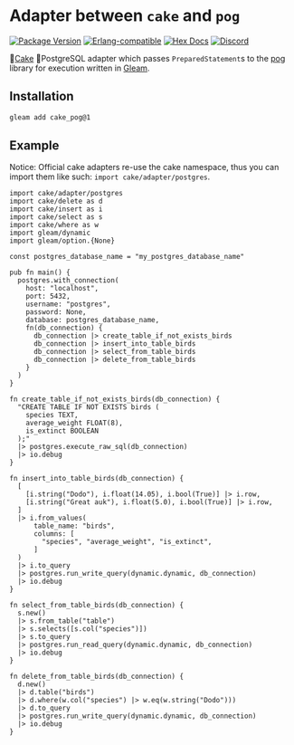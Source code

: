 # Adapter between `cake` and `pog`

[![Package <a href="https://github.com/inoas/gleam-cake-pgo/releases"><img src="https://img.shields.io/github/release/inoas/gleam-cake-pog" alt="GitHub release"></a> Version](https://img.shields.io/hexpm/v/cake_pog)](https://hex.pm/packages/cake_pog)
[![Erlang-compatible](https://img.shields.io/badge/target-erlang-b83998)](https://www.erlang.org/)
[![Hex Docs](https://img.shields.io/badge/hex-docs-ffaff3)](https://hexdocs.pm/cake_pog/)
[![Discord](https://img.shields.io/discord/768594524158427167?label=discord%20chat&amp;color=5865F2)](https://discord.gg/Fm8Pwmy)

<!--
[![CI Test](https://github.com/inoas/gleam-cake-pog/actions/workflows/test.yml/badge.svg?branch=main&amp;event=push)](https://github.com/inoas/gleam-cake-pog/actions/workflows/test.yml)
-->

🎂[Cake](http://hex.pm/packages/cake) 🐘PostgreSQL adapter which passes `PreparedStatement`s to the [pog](http://hex.pm/packages/pog) library for execution written in [Gleam](https://gleam.run/).

## Installation

```sh
gleam add cake_pog@1
```

## Example

Notice: Official cake adapters re-use the cake namespace, thus you can import them like
such: `import cake/adapter/postgres`.

```gleam
import cake/adapter/postgres
import cake/delete as d
import cake/insert as i
import cake/select as s
import cake/where as w
import gleam/dynamic
import gleam/option.{None}

const postgres_database_name = "my_postgres_database_name"

pub fn main() {
  postgres.with_connection(
    host: "localhost",
    port: 5432,
    username: "postgres",
    password: None,
    database: postgres_database_name,
    fn(db_connection) {
      db_connection |> create_table_if_not_exists_birds
      db_connection |> insert_into_table_birds
      db_connection |> select_from_table_birds
      db_connection |> delete_from_table_birds
    }
  )
}

fn create_table_if_not_exists_birds(db_connection) {
  "CREATE TABLE IF NOT EXISTS birds (
    species TEXT,
    average_weight FLOAT(8),
    is_extinct BOOLEAN
  );"
  |> postgres.execute_raw_sql(db_connection)
  |> io.debug
}

fn insert_into_table_birds(db_connection) {
  [
    [i.string("Dodo"), i.float(14.05), i.bool(True)] |> i.row,
    [i.string("Great auk"), i.float(5.0), i.bool(True)] |> i.row,
  ]
  |> i.from_values(
      table_name: "birds",
      columns: [
        "species", "average_weight", "is_extinct",
      ]
  )
  |> i.to_query
  |> postgres.run_write_query(dynamic.dynamic, db_connection)
  |> io.debug
}

fn select_from_table_birds(db_connection) {
  s.new()
  |> s.from_table("table")
  |> s.selects([s.col("species")])
  |> s.to_query
  |> postgres.run_read_query(dynamic.dynamic, db_connection)
  |> io.debug
}

fn delete_from_table_birds(db_connection) {
  d.new()
  |> d.table("birds")
  |> d.where(w.col("species") |> w.eq(w.string("Dodo")))
  |> d.to_query
  |> postgres.run_write_query(dynamic.dynamic, db_connection)
  |> io.debug
}
```
